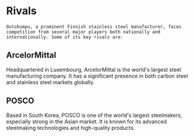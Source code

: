# Rivals
    Outokumpu, a prominent Finnish stainless steel manufacturer, faces competition from several major players both nationally and internationally. Some of its key rivals are:

## ArcelorMittal
Headquartered in Luxembourg, ArcelorMittal is the world's largest steel manufacturing company. It has a significant presence in both carbon steel and stainless steel markets globally.

## POSCO
Based in South Korea, POSCO is one of the world's largest steelmakers, especially strong in the Asian market. It is known for its advanced steelmaking technologies and high-quality products.


